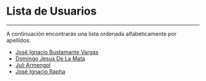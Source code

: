# Lista de Usuarios
---

A continuación encontrarás una lista ordenada alfabeticamente por apellidos:

* [José Ignacio Bustamante Vargas](jose.bustamante.md)
* [Domingo Jesus De La Mata](domingo.delamata.md)
* [Juli Armengol](julio.armengol.md)
* [José Ignacio Rapha](jose.rapha.md)
